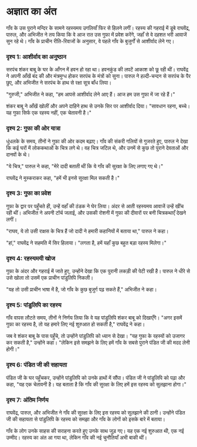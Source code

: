 # अज्ञात का अंत

गाँव के उस पुराने मन्दिर के सामने रहस्यमय उगलियाँ फिर से हिलने लगीं। रहस्य की गहराई में डूबे राघवेंद्र, पारुल, और अभिजीत ने तय किया कि वे आज रात उस गुफा में प्रवेश करेंगे, जहाँ से वे दहशत भरी आवाजें सुन रहे थे। गाँव के प्राचीन रीति-रिवाजों के अनुसार, वे पहले गाँव के बुजुर्गों से आशीर्वाद लेने गए।

### दृश्य 1: आशीर्वाद का अनुष्ठान
सरपंच शंकर बाबू के घर के आँगन में हवन हो रहा था। हवनकुंड की लपटें आकाश को छू रही थीं। राघवेंद्र ने अपनी आँखें बंद की और मंत्रमुग्ध होकर सरपंच के मंत्रों को सुना। पारुल ने हल्दी-चन्दन से सरपंच के पैर छुए, और अभिजीत ने सरपंच के हाथ से रक्षा सूत्र बाँध लिया।

"गुरुजी," अभिजीत ने कहा, "हम आपसे आशीर्वाद लेने आए हैं। आज हम उस गुफा में जा रहे हैं।"

शंकर बाबू ने आँखें खोलीं और अपने दाहिने हाथ से उनके सिर पर आशीर्वाद दिया। "सावधान रहना, बच्चे। यह गुफा सिर्फ एक रहस्य नहीं, एक चेतावनी है।"

### दृश्य 2: गुफा की ओर यात्रा
धुंधलके के समय, तीनों ने गुफा की ओर कदम बढ़ाए। गाँव की संकरी गलियों से गुजरते हुए, पारुल ने देखा कि कई घरों में लोककथाओं के चित्र लगे थे। वह चित्र जटिल थे, और उनमें से कुछ तो पुराने देवताओं और दानवों के थे।

"ये चित्र," पारुल ने कहा, "मेरे दादी बताती थीं कि ये गाँव की सुरक्षा के लिए लगाए गए थे।"

राघवेंद्र ने मुस्कराकर कहा, "हमें भी इनसे सुरक्षा मिल सकती है।"

### दृश्य 3: गुफा का प्रवेश
गुफा के द्वार पर पहुँचते ही, उन्हें वहाँ की ठंडक ने घेर लिया। अंदर से आती रहस्यमय आवाजें उन्हें खींच रही थीं। अभिजीत ने अपनी टॉर्च जलाई, और उसकी रोशनी में गुफा की दीवारों पर बनी चित्रकथाएँ देखने लगीं।

"राघव, ये तो उसी राक्षस के चित्र हैं जो दादी ने हमारी कहानियों में बताया था," पारुल ने कहा।

"हां," राघवेंद्र ने सहमति में सिर हिलाया। "लगता है, हमें यहाँ कुछ बहुत बड़ा रहस्य मिलेगा।"

### दृश्य 4: रहस्यमयी खोज
गुफा के अंदर और गहराई में जाते हुए, उन्होंने देखा कि एक पुरानी लकड़ी की पेटी रखी है। पारुल ने धीरे से उसे खोला तो उसमें एक प्राचीन पांडुलिपि निकली।

"यह तो उसी प्राचीन भाषा में है, जो गाँव के कुछ बुजुर्ग पढ़ सकते हैं," अभिजीत ने कहा।

### दृश्य 5: पांडुलिपि का रहस्य
गाँव वापस लौटते समय, तीनों ने निर्णय लिया कि वे यह पांडुलिपि शंकर बाबू को दिखाएँगे। "अगर इसमें गुफा का रहस्य है, तो यह हमारे लिए नई शुरुआत हो सकती है," राघवेंद्र ने कहा।

जब वे शंकर बाबू के पास पहुँचे, तो उन्होंने पांडुलिपि को ध्यान से देखा। "यह गुफा के रहस्यों को उजागर कर सकती है," उन्होंने कहा। "लेकिन इसे समझने के लिए हमें गाँव के सबसे पुराने पंडित जी की मदद लेनी होगी।"

### दृश्य 6: पंडित जी की सहायता
पंडित जी के घर पहुँचकर, उन्होंने पांडुलिपि को उनके हाथों में सौंपा। पंडित जी ने पांडुलिपि को पढ़ा और कहा, "यह एक चेतावनी है। यह बताता है कि गाँव की सुरक्षा के लिए हमें इस रहस्य को सुलझाना होगा।"

### दृश्य 7: अंतिम निर्णय
राघवेंद्र, पारुल, और अभिजीत ने गाँव की सुरक्षा के लिए इस रहस्य को सुलझाने की ठानी। उन्होंने पंडित जी की सहायता से पांडुलिपि के रहस्य को समझा और गाँव के लोगों को इसके बारे में बताया।

गाँव के लोग उनके साहस की सराहना करते हुए उनके साथ जुड़ गए। यह एक नई शुरुआत थी, एक नई उम्मीद। रहस्य का अंत आ गया था, लेकिन गाँव की नई चुनौतियाँ अभी बाकी थीं।
